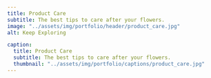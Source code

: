 ```yaml
---
title: Product Care
subtitle: The best tips to care after your flowers.
image: "../assets/img/portfolio/header/product_care.jpg"
alt: Keep Exploring

caption: 
  title: Product Care
  subtitle: The best tips to care after your flowers.
  thumbnail: "../assets/img/portfolio/captions/product_care.jpg"
---
```

